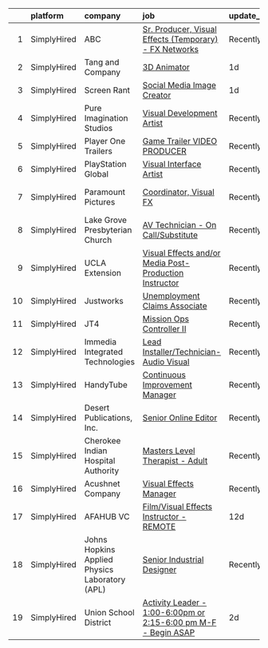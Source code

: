 

|    | platform    | company                                        | job                                                                                                                                                                       | update_time   | location           |
|---:|:------------|:-----------------------------------------------|:--------------------------------------------------------------------------------------------------------------------------------------------------------------------------|:--------------|:-------------------|
|  1 | SimplyHired | ABC                                            | [Sr. Producer, Visual Effects (Temporary) - FX Networks](https://www.simplyhired.com/job/cZVISe9WOaaRC4D2HR6J9aMINMSzMNESCic-Av2VarlimEfIbuE7QQ?q=visual+effects)         | Recently      | Los Angeles, CA    |
|  2 | SimplyHired | Tang and Company                               | [3D Animator](https://www.simplyhired.com/job/eaJc3RQuFmNcHJ8rSxZj5zmyeBbMIaltJHOAIYddDeElMKToARUjYQ?q=visual+effects)                                                    | 1d            | Long Beach, CA     |
|  3 | SimplyHired | Screen Rant                                    | [Social Media Image Creator](https://www.simplyhired.com/job/ElZSYnPQ8LVUyoLfofpTwtfwnY6kM8fJzEzHkGEwo9Su73uqLsCA_A?q=visual+effects)                                     | 1d            | Remote             |
|  4 | SimplyHired | Pure Imagination Studios                       | [Visual Development Artist](https://www.simplyhired.com/job/u3Ce0qDkoB4jPujFyWA_pOjySvkBJ7SmBclJFkATwkjx3a0XU_1R2g?q=visual+effects)                                      | Recently      | Van Nuys, CA       |
|  5 | SimplyHired | Player One Trailers                            | [Game Trailer VIDEO PRODUCER](https://www.simplyhired.com/job/E6uPPXKjKj32yc026K22kyoZHdAOXhoztPn3_0f1BlMmR5h0dOEAUg?q=visual+effects)                                    | Recently      | Bellingham, WA     |
|  6 | SimplyHired | PlayStation Global                             | [Visual Interface Artist](https://www.simplyhired.com/job/db8GRDPAexQNk0SjkgxDZHn84RGVl7l3Ri2rO3cfeUR8BEr-YEMK6w?q=visual+effects)                                        | Recently      | San Diego, CA      |
|  7 | SimplyHired | Paramount Pictures                             | [Coordinator, Visual FX](https://www.simplyhired.com/job/O_cN6ny6-ulCXZhDDBD3FgjoK8H3nXRl65aeKNess1Huc_ERoRCeRg?q=visual+effects)                                         | Recently      | Los Angeles, CA    |
|  8 | SimplyHired | Lake Grove Presbyterian Church                 | [AV Technician - On Call/Substitute](https://www.simplyhired.com/job/tb9Lp_96v5nuqnhe0ZYtbeKN6hRlb-jVRHz1dLdsFAKeVM_Axvfv9Q?q=visual+effects)                             | Recently      | Lake Oswego, OR    |
|  9 | SimplyHired | UCLA Extension                                 | [Visual Effects and/or Media Post-Production Instructor](https://www.simplyhired.com/job/s9QNUrh9jAtXHraSMcrJLd0FARf_gel_SNxuZ78YEOu4kqoShKkUgg?q=visual+effects)         | Recently      | Los Angeles, CA    |
| 10 | SimplyHired | Justworks                                      | [Unemployment Claims Associate](https://www.simplyhired.com/job/4rgcz_ZD8u3sW0HxidRDx8T3NcUnwL9lVESTgzh--ebQjuiewwDQ7g?q=visual+effects)                                  | Recently      | Tampa, FL          |
| 11 | SimplyHired | JT4                                            | [Mission Ops Controller II](https://www.simplyhired.com/job/vvTJwJwVzT5kCLZDAk5zRzVhhHkWA0go0vdNzh5CMnotwr31nI3rNA?q=visual+effects)                                      | Recently      | Las Vegas, NV      |
| 12 | SimplyHired | Immedia Integrated Technologies                | [Lead Installer/Technician-Audio Visual](https://www.simplyhired.com/job/IL_TH2SXPlz2tOw2DDE_I22xSpEewZlkJne33ZaAXd-CmCI5oTmI_A?q=visual+effects)                         | Recently      | Scottsdale, AZ     |
| 13 | SimplyHired | HandyTube                                      | [Continuous Improvement Manager](https://www.simplyhired.com/job/UYjhhJRnmjQbukW0iy68Zl96uavd622JfIL__n9GAVQ97fFK6aXDjQ?q=visual+effects)                                 | Recently      | Camden Wyoming, DE |
| 14 | SimplyHired | Desert Publications, Inc.                      | [Senior Online Editor](https://www.simplyhired.com/job/kyJDfVSDvcg88Hf2vmrKxsg3o-ErtjwZJn-lRJaT-gGC47MMa-4j7g?q=visual+effects)                                           | Recently      | Palm Springs, CA   |
| 15 | SimplyHired | Cherokee Indian Hospital Authority             | [Masters Level Therapist - Adult](https://www.simplyhired.com/job/Zb1f9ndDfCV9DwGpRQtBDaD502p99LL1Fuxm0qJ1PxK8iNIQhLI8UA?q=visual+effects)                                | Recently      | Cherokee, NC       |
| 16 | SimplyHired | Acushnet Company                               | [Visual Effects Manager](https://www.simplyhired.com/job/CuABau9b_msg9dMhS1-8HJDFCUvMom7UXnkcnC1IBkhC-rO3cuhcpg?q=visual+effects)                                         | Recently      | Carlsbad, CA       |
| 17 | SimplyHired | AFAHUB VC                                      | [Film/Visual Effects Instructor - REMOTE](https://www.simplyhired.com/job/Ho6jeouhphsxQUqVFq8Ka7U-Vy6ZhspuvUtDcDpYjrX-_a8RRDk5Gg?q=visual+effects)                        | 12d           | Remote             |
| 18 | SimplyHired | Johns Hopkins Applied Physics Laboratory (APL) | [Senior Industrial Designer](https://www.simplyhired.com/job/cWteweR2HUSB-M6HNfjiwbg6s9QWBdHzzWW_VIcrN6UKsXa3uDdpvw?q=visual+effects)                                     | Recently      | Laurel, MD         |
| 19 | SimplyHired | Union School District                          | [Activity Leader - 1:00-6:00pm or 2:15-6:00 pm M-F - Begin ASAP](https://www.simplyhired.com/job/g4nF0NZI7bTZx9AJIkxjjldyLCWGRFLM91Wc3azQFhCUP65w3df-KA?q=visual+effects) | 2d            | San Jose, CA       |